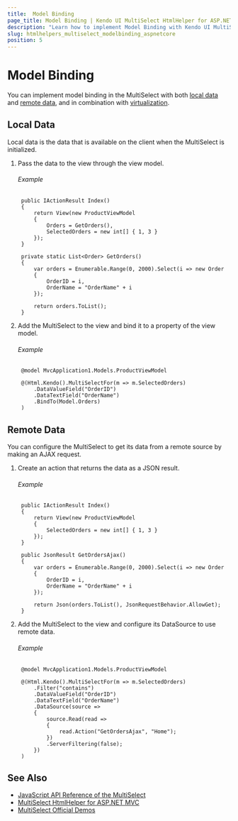 ```yaml
---
title:  Model Binding
page_title: Model Binding | Kendo UI MultiSelect HtmlHelper for ASP.NET Core
description: "Learn how to implement Model Binding with Kendo UI MultiSelect HtmlHelper for ASP.NET Core (MVC 6 or ASP.NET Core MVC)."
slug: htmlhelpers_multiselect_modelbinding_aspnetcore
position: 5
---
```


# Model Binding

You can implement model binding in the MultiSelect with both [local data](#local-data) and [remote data](#remote-data), and in combination with [virtualization](#virtualization).

## Local Data

Local data is the data that is available on the client when the MultiSelect is initialized.

1. Pass the data to the view through the view model.

    ###### Example

        public IActionResult Index()
        {
            return View(new ProductViewModel
            {
                Orders = GetOrders(),
                SelectedOrders = new int[] { 1, 3 }
            });
        }

        private static List<Order> GetOrders()
        {
            var orders = Enumerable.Range(0, 2000).Select(i => new Order
            {
                OrderID = i,
                OrderName = "OrderName" + i
            });

            return orders.ToList();
        }


1. Add the MultiSelect to the view and bind it to a property of the view model.

    ###### Example

        @model MvcApplication1.Models.ProductViewModel

        @(Html.Kendo().MultiSelectFor(m => m.SelectedOrders)
            .DataValueField("OrderID")
            .DataTextField("OrderName")
            .BindTo(Model.Orders)
        )


## Remote Data

You can configure the MultiSelect to get its data from a remote source by making an AJAX request.

1. Create an action that returns the data as a JSON result.

    ###### Example

        public IActionResult Index()
        {
            return View(new ProductViewModel
            {
                SelectedOrders = new int[] { 1, 3 }
            });
        }

        public JsonResult GetOrdersAjax()
        {
            var orders = Enumerable.Range(0, 2000).Select(i => new Order
            {
                OrderID = i,
                OrderName = "OrderName" + i
            });

            return Json(orders.ToList(), JsonRequestBehavior.AllowGet);
        }


1. Add the MultiSelect to the view and configure its DataSource to use remote data.

    ###### Example

        @model MvcApplication1.Models.ProductViewModel

        @(Html.Kendo().MultiSelectFor(m => m.SelectedOrders)
            .Filter("contains")
            .DataValueField("OrderID")
            .DataTextField("OrderName")
            .DataSource(source =>
            {
                source.Read(read =>
                {
                    read.Action("GetOrdersAjax", "Home");
                })
                .ServerFiltering(false);
            })
        )

## See Also

* [JavaScript API Reference of the MultiSelect](http://docs.telerik.com/kendo-ui/api/javascript/ui/multiselect)
* [MultiSelect HtmlHelper for ASP.NET MVC](http://docs.telerik.com/aspnet-mvc/helpers/multiselect/overview)
* [MultiSelect Official Demos](http://demos.telerik.com/aspnet-core/multiselect/index)
